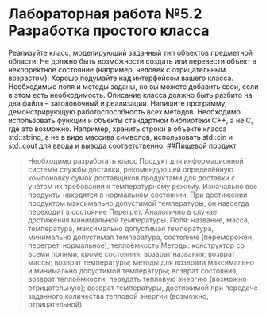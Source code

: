 # Лабораторная работа №5.2 Разработка простого класса
Реализуйте класс, моделирующий заданный тип объектов предметной области. Не должно быть возможности создать или перевести объект в некорректное состояние (например, человек с отрицательным возрастом). Хорошо подумайте над интерфейсом вашего класса. Необходимые поля и методы заданы, но вы можете добавить свои, если в этом есть необходимость. Описание класса должно быть разбито на два файла – заголовочный и реализации. Напишите программу, демонстрирующую работоспособность всех методов. Необходимо использовать функции и объекты стандартной библиотеки С++, а не С, где это возможно. Например, хранить строки в объекте класса std::string, а не в виде массива символов, использовать std::cin и std::cout для ввода и вывода соответственно.
##Пищевой продукт
>Необходимо разработать класс Продукт для информационной системы службы доставки, рекомендующей определённую компоновку сумок доставщиков продуктами для доставки с учётом их требований к температурному режиму. Изначально все продукты находятся в нормальном состоянии. При достижении продуктом максимально допустимой температуры, он навсегда переходит в состояние Перегрет. Аналогично в случае достижения минимальной температуры.
Поля: название, масса, температура, максимально допустимая температура, минимально допустимая температура, состояние (переморожен, перегрет, нормальное), теплоёмкость
Методы: конструктор со всеми полями, кроме состояния; возврат названия; возврат массы; возврат температуры; методы для возврата максимально и минимально допустимой температуры; возврат состояния; возврат теплоёмкости; передать тепловую энергию (возможно отрицательную); возврат температуры, достижимой при передаче заданного количества тепловой энергии (возможно, отрицательной).



